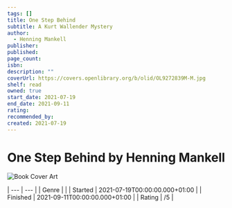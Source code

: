 ```yaml
---
tags: []
title: One Step Behind
subtitle: A Kurt Wallender Mystery
author:
  - Henning Mankell
publisher: 
published: 
page_count: 
isbn: 
description: ""
coverUrl: https://covers.openlibrary.org/b/olid/OL9272839M-M.jpg
shelf: read
owned: true
start_date: 2021-07-19
end_date: 2021-09-11
rating: 
recommended_by: 
created: 2021-07-19
---
```


# One Step Behind by Henning Mankell

![Book Cover Art](https://covers.openlibrary.org/b/olid/OL9272839M-M.jpg)


| --- | --- |
| Genre |  |
| Started | 2021-07-19T00:00:00.000+01:00 |
| Finished | 2021-09-11T00:00:00.000+01:00 |
| Rating | /5 |

